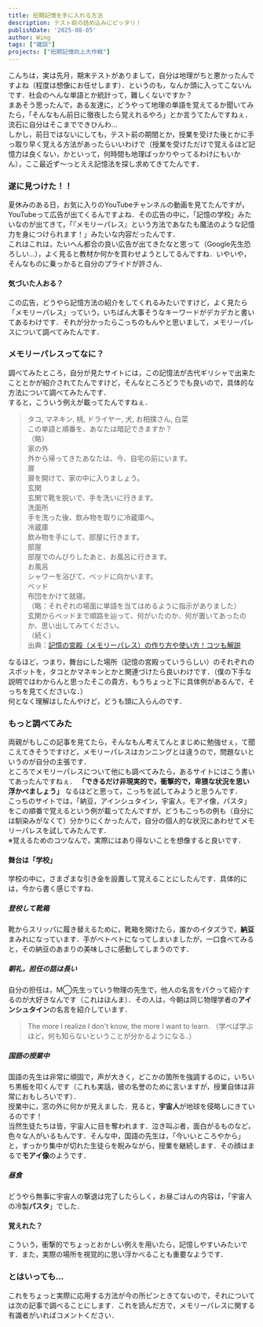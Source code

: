 ```yaml
---
title: 短期記憶を手に入れる方法
description: テスト前の詰め込みにピッタリ！
publishDate: '2025-08-05'
author: Wing
tags: ["雑談"]
projects: ["短期記憶向上大作戦"]
---
```


こんちは，実は先月，期末テストがありまして，自分は地理がちと悪かったんですよね（程度は想像にお任せします）．というのも，なんか頭に入ってこないんです．社会のへんな単語とか統計って，難しくないですか？  
まあそう思ったんで，ある友達に，どうやって地理の単語を覚えてるか聞いてみたら，「そんなもん前日に徹夜したら覚えれるやろ」とか言うてたんですねぇ．流石に自分はそこまでできひんわ...  
しかし，前日ではないにしても，テスト前の期間とか，授業を受けた後とかに手っ取り早く覚える方法があったらいいわけで（授業を受けただけで覚えるほど記憶力は良くない，かといって，何時間も地理ばっかりやってるわけにもいかん），ここ最近ず〜っとええ記憶法を探し求めてきてたんです．  
### 遂に見つけた！！
夏休みのある日，お気に入りのYouTubeチャンネルの動画を見てたんですが，YouTubeって広告が出てくるんですよね．その広告の中に，「記憶の学校」みたいなのが出てきて，「『メモリーパレス』という方法であなたも魔法のような記憶力を身につけられます！」みたいな内容だったんです．  
これはこれは，たいへん都合の良い広告が出てきたなと思って（Google先生恐ろしい...），よく見ると教材か何かを買わせようとしてるんですね．いやいや，そんなものに乗っかると自分のプライドが許さん．
#### 気づいた人おる？
この広告，どうやら記憶方法の紹介をしてくれるみたいですけど，よく見たら「メモリーパレス」っていう，いちばん大事そうなキーワードがデカデカと書いてあるわけです．それが分かったらこっちのもんやと思いまして，メモリーパレスについて調べてみたんです．
### メモリーパレスってなに？
調べてみたところ，自分が見たサイトには，この記憶法が古代ギリシャで出来たこととかが紹介されてたんですけど，そんなところどうでも良いので，具体的な方法について調べてみたんです．  
すると，こういう例えが載ってたんですねぇ．
> タコ, マネキン, 桃, ドライヤー, 犬, お相撲さん, 白菜  
> この単語と順番を、あなたは暗記できますか？  
> （略）  
> 家の外  
> 外から帰ってきたあなたは、今、自宅の前にいます。  
> 扉  
> 扉を開けて、家の中に入りましょう。  
> 玄関  
> 玄関で靴を脱いで、手を洗いに行きます。  
> 洗面所  
> 手を洗った後、飲み物を取りに冷蔵庫へ。  
> 冷蔵庫  
> 飲み物を手にして、部屋に行きます。  
> 部屋  
> 部屋でのんびりしたあと、お風呂に行きます。  
> お風呂  
> シャワーを浴びて、ベッドに向かいます。  
> ベッド  
> 布団をかけて就寝。  
> （略：それぞれの場面に単語を当てはめるように指示がありました）  
> 玄関からベッドまで順路を辿って、何がいたのか、何が置いてあったのか、思い出してみてください。  
> （続く）  
> 出典：[記憶の宮殿（メモリーパレス）の作り方や使い方！コツも解説](https://indoor-soul.com/memory-palace/)  

なるほど，つまり，舞台にした場所（記憶の宮殿っていうらしい）のそれぞれのスポットを，タコとかマネキンとかと関連づけたら良いわけです．（僕の下手な説明ではわからんと思ったそこの貴方，もうちょっと下に具体例があるんで，そっちを見てくださいな．）  
何となく理解はしたんやけど，どうも頭に入らんのです．
### もっと調べてみた
両親がもしこの記事を見てたら，そんなもん考えてんとまじめに勉強せぇ，て聞こえてきそうですけど，メモリーパレスはカンニングとは違うので，問題ないというのが自分の主張です．  
ところでメモリーパレスについて他にも調べてみたら，あるサイトにはこう書いてあったんですねぇ．
**「できるだけ非現実的で，衝撃的で，卑猥な状況を思い浮かべましょう」**
なるほどと思って，こっちを試してみようと思うんです．  
こっちのサイトでは，「納豆，アインシュタイン，宇宙人，モアイ像，パスタ」をこの順番で覚えるという例が載ってたんですが，どうもこっちの例も（自分には馴染みがなくて）分かりにくかったんで，自分の個人的な状況にあわせてメモリーパレスを試してみたんです．  
※覚えるためのコツなんで，実際にはあり得ないことを想像すると良いです．
#### 舞台は「学校」
学校の中に，さまざまな引き金を設置して覚えることにしたんです．具体的には，今から書く感じですね．
##### 登校して靴箱
靴からスリッパに履き替えるために，靴箱を開けたら，誰かのイタズラで，**納豆**まみれになっています．手がベトベトになってしまいましたが，一口食べてみると，その納豆のあまりの美味しさに感動してしまうのです．
##### 朝礼，担任の話は長い
自分の担任は，M◯先生っていう物理の先生で，他人の名言をパクって紹介するのが大好きなんです（これはほんま）．その人は，今朝は同じ物理学者の**アインシュタイン**の名言を紹介しています．  
> The more I realize I don't know, the more I want to learn. （学べば学ぶほど，何も知らないということが分かるようになる．）
##### 国語の授業中
国語の先生は非常に頑固で，声が大きく，どこかの箇所を強調するのに，いちいち黒板を叩くんです（これも実話，彼の名誉のために言いますが，授業自体は非常におもしろいです）．  
授業中に，窓の外に何かが見えました．見ると，**宇宙人**が地球を侵略しにきているのです！  
当然生徒たちは皆，宇宙人に目を奪われます．泣き叫ぶ者，面白がるものなど，色々な人がいるもんです．そんな中，国語の先生は，「今いいところやから」と，すっかり集中が切れた生徒らを睨みながら，授業を継続します．その顔はまるで**モアイ像**のようです．
##### 昼食
どうやら無事に宇宙人の撃退は完了したらしく，お昼ごはんの内容は，「宇宙人の冷製**パスタ**」でした．
#### 覚えれた？
こういう，衝撃的でちょっとおかしい例えを用いたら，記憶しやすいみたいです．また，実際の場所を視覚的に思い浮かべることも重要なようです．  
### とはいっても...
これをちょっと実際に応用する方法が今の所ピンときてないので，それについては次の記事で調べることにします．これを読んだ方で，メモリーパレスに関する有識者がいればコメントください．
